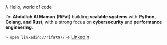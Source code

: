 λ Hello, world of code

I’m **Abdullah Al Mamun (RiFat)** building **scalable systems** with **Python, Golang, and Rust**, with a strong focus on **cybersecurity** and **performance engineering**.

`> open linkedin://rifat977` → [LinkedIn](https://www.linkedin.com/in/rifat977)  
